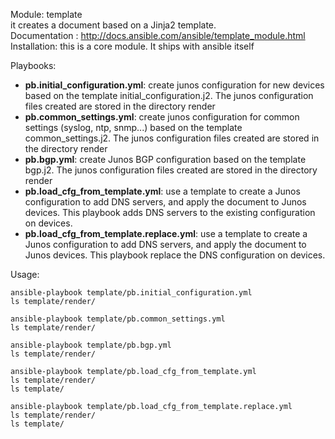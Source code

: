 Module: template   
it creates a document based on a Jinja2 template.  
Documentation : http://docs.ansible.com/ansible/template_module.html  
Installation: this is a core module. It ships with ansible itself  

Playbooks:  
- **pb.initial_configuration.yml**: create junos configuration for new devices based on the template initial_configuration.j2. The junos configuration files created are stored in the directory render
- **pb.common_settings.yml**: create junos configuration for common settings (syslog, ntp, snmp...) based on the template common_settings.j2. The junos configuration files created are stored in the directory render
- **pb.bgp.yml**: create Junos BGP configuration based on the template bgp.j2. The junos configuration files created are stored in the directory render
- **pb.load_cfg_from_template.yml**: use a template to create a Junos configuration to add DNS servers, and apply the document to Junos devices. This playbook adds DNS servers to the existing configuration on devices. 
- **pb.load_cfg_from_template.replace.yml**: use a template to create a Junos configuration to add DNS servers, and apply the document to Junos devices. This playbook replace the DNS configuration on devices. 

Usage:   
```
ansible-playbook template/pb.initial_configuration.yml
ls template/render/

ansible-playbook template/pb.common_settings.yml
ls template/render/

ansible-playbook template/pb.bgp.yml
ls template/render/

ansible-playbook template/pb.load_cfg_from_template.yml
ls template/render/
ls template/

ansible-playbook template/pb.load_cfg_from_template.replace.yml
ls template/render/
ls template/
```
